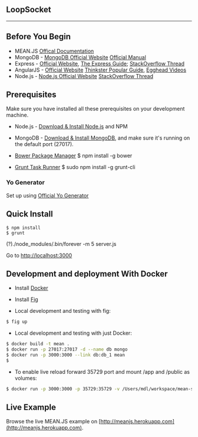 ## LoopSocket
-------------

## Before You Begin 
* MEAN.JS [Offical Documentation](http://meanjs.org/docs.html)
* MongoDB - [MongoDB Official Website](http://mongodb.org/) [Official Manual](http://docs.mongodb.org/manual/)
* Express - [Official Website](http://expressjs.com/), [The Express Guide](http://expressjs.com/guide.html); [StackOverflow Thread](http://stackoverflow.com/questions/8144214/learning-express-for-node-js)
* AngularJS - [Official Website](http://angularjs.org/) [Thinkster Popular Guide](http://www.thinkster.io/), [Egghead Videos](https://egghead.io/)
* Node.js - [Node.js Official Website](http://nodejs.org/) [StackOverflow Thread](http://stackoverflow.com/questions/2353818/how-do-i-get-started-with-node-js)


## Prerequisites
Make sure you have installed all these prerequisites on your development machine.
* Node.js - [Download & Install Node.js](http://www.nodejs.org/download/) and NPM
* MongoDB - [Download & Install MongoDB](http://www.mongodb.org/downloads), and make sure it's running on the default port (27017).

* [Bower Package Manager](http://bower.io/)
$ npm install -g bower

* [Grunt Task Runner](http://gruntjs.com/)
$ sudo npm install -g grunt-cli

### Yo Generator 
Set up using [Official Yo Generator](http://meanjs.org/generator.html)


## Quick Install

```
$ npm install
$ grunt
```
(?)./node_modules/.bin/forever -m 5 server.js 

Go to [http://localhost:3000](http://localhost:3000)


## Development and deployment With Docker

* Install [Docker](http://www.docker.com/)
* Install [Fig](https://github.com/orchardup/fig)

* Local development and testing with fig: 
```bash
$ fig up
```

* Local development and testing with just Docker:
```bash
$ docker build -t mean .
$ docker run -p 27017:27017 -d --name db mongo
$ docker run -p 3000:3000 --link db:db_1 mean
$
```

* To enable live reload forward 35729 port and mount /app and /public as volumes:
```bash
$ docker run -p 3000:3000 -p 35729:35729 -v /Users/mdl/workspace/mean-stack/mean/public:/home/mean/public -v /Users/mdl/workspa/mean-stack/mean/app:/home/mean/app --link db:db_1 mean
```


## Live Example
Browse the live MEAN.JS example on [http://meanjs.herokuapp.com](http://meanjs.herokuapp.com).